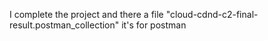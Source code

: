 I complete the project and there a file "cloud-cdnd-c2-final-result.postman_collection" it's for postman 